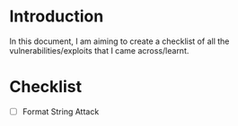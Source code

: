 # Introduction

In this document, I am aiming to create a checklist of all the vulnerabilities/exploits that I came across/learnt.

# Checklist
- [ ] Format String Attack


